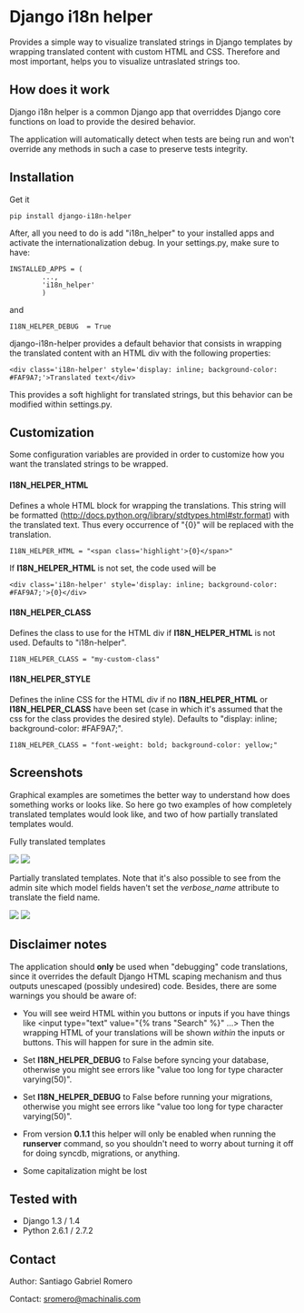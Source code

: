 Django i18n helper
==================

Provides a simple way to visualize translated strings in Django templates 
by wrapping translated content with custom HTML and CSS. Therefore and
most important, helps you to visualize untraslated strings too.


How does it work
----------------

Django i18n helper is a common Django app that overriddes Django core functions
on load to provide the desired behavior.

The application will automatically detect when tests are being run and won't
override any methods in such a case to preserve tests integrity.


Installation
------------

Get it

    pip install django-i18n-helper

After, all you need to do is add "i18n_helper" to your installed apps and
activate the internationalization debug. In your settings.py, make sure to have:

    INSTALLED_APPS = (
            ...,
            'i18n_helper'
            )

and

    I18N_HELPER_DEBUG  = True

django-i18n-helper provides a default behavior that consists in wrapping the
translated content with an HTML div with the following properties:

    <div class='i18n-helper' style='display: inline; background-color: #FAF9A7;'>Translated text</div>

This provides a soft highlight for translated strings, but this behavior can be
modified within settings.py.


Customization
-------------

Some configuration variables are provided in order to customize how you want the translated strings to be wrapped.

#### I18N_HELPER_HTML

Defines a whole HTML block for wrapping the translations. This string will be
formatted (http://docs.python.org/library/stdtypes.html#str.format) with the
translated text. Thus every occurrence of "{0}" will be replaced with the
translation.

    I18N_HELPER_HTML = "<span class='highlight'>{0}</span>"

If **I18N_HELPER_HTML** is not set, the code used will be

    <div class='i18n-helper' style='display: inline; background-color: #FAF9A7;'>{0}</div> 


#### I18N_HELPER_CLASS

Defines the class to use for the HTML div if **I18N_HELPER_HTML** is not used. Defaults to "i18n-helper".

    I18N_HELPER_CLASS = "my-custom-class"


#### I18N_HELPER_STYLE

Defines the inline CSS for the HTML div if no **I18N_HELPER_HTML** or
**I18N_HELPER_CLASS** have been set (case in which it's assumed that the css 
for the class provides the desired style). Defaults to "display: inline; background-color: #FAF9A7;".

    I18N_HELPER_CLASS = "font-weight: bold; background-color: yellow;"


Screenshots
-----------

Graphical examples are sometimes the better way to understand how does something works or looks like. So here go two examples of how completely translated templates would look like, and two of how partially translated templates would.

Fully translated templates


<img src='http://pictat.com/i/2012/8/27/16220screenshot.png'/>

<img src='http://pictat.com/i/2012/8/22/11913traslated2.png'/>

Partially translated templates. Note that it's also possible to see from the admin site which model fields haven't set the _verbose_name_ attribute to translate the field name.

<img src='http://pictat.com/i/2012/8/22/23861untraslate.png'/>

<img src='http://pictat.com/i/2012/8/22/21074untraslate.png'/>


Disclaimer notes
----------------

The application should **only** be used when "debugging" code translations, since it overrides the default Django HTML scaping mechanism and thus outputs unescaped (possibly undesired) code.
Besides, there are some warnings you should be aware of:

* You will see weird HTML within you buttons or inputs if you have things like &lt;input type="text" value="{% trans "Search" %}" ...&gt; Then the wrapping HTML of your translations will be shown _within_ the inputs or buttons. This will happen for sure in the admin site.

* Set **I18N_HELPER_DEBUG** to False before syncing your database, otherwise you might see errors like "value too long for type character varying(50)".

* Set **I18N_HELPER_DEBUG** to False before running your migrations, otherwise you might see errors like "value too long for type character varying(50)".

* From version **0.1.1** this helper will only be enabled when running the **runserver** command, so you shouldn't need to worry about turning it off for doing syncdb, migrations, or anything.

* Some capitalization might be lost


Tested with
-----------

* Django 1.3 / 1.4
* Python 2.6.1 / 2.7.2


Contact
-------

Author: Santiago Gabriel Romero

Contact: sromero@machinalis.com
